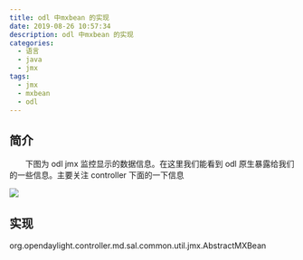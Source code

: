 ```yaml
---
title: odl 中mxbean 的实现
date: 2019-08-26 10:57:34
description: odl 中mxbean 的实现
categories:
  - 语言
  - java
  - jmx
tags:
  - jmx
  - mxbean
  - odl
---
```


## 简介

&emsp;&emsp;下图为 odl jmx 监控显示的数据信息。在这里我们能看到 odl 原生暴露给我们的一些信息。主要关注 controller 下面的一下信息

![](https://raw.githubusercontent.com/jiangwei618/note/master/assets/image/2odl_mxbean.md-2019-08-06-15-00-47.png)

## 实现

org.opendaylight.controller.md.sal.common.util.jmx.AbstractMXBean
